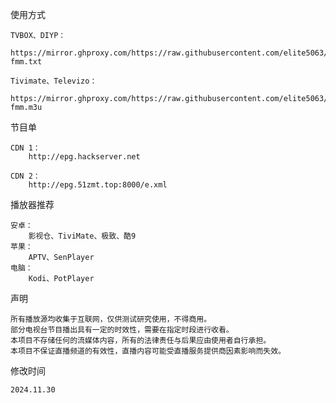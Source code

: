 
使用方式

    TVBOX、DIYP：
        https://mirror.ghproxy.com/https://raw.githubusercontent.com/elite5063/Live/main/all-fmm.txt 
   
    Tivimate、Televizo：
        https://mirror.ghproxy.com/https://raw.githubusercontent.com/elite5063/Live/main/all-fmm.m3u

节目单

    CDN 1：
        http://epg.hackserver.net
   
    CDN 2：
        http://epg.51zmt.top:8000/e.xml

播放器推荐

    安卓：
        影视仓、TiviMate、极致、酷9
    苹果：
        APTV、SenPlayer
    电脑：
        Kodi、PotPlayer
        
声明

    所有播放源均收集于互联网，仅供测试研究使用，不得商用。
    部分电视台节目播出具有一定的时效性，需要在指定时段进行收看。
    本项目不存储任何的流媒体内容，所有的法律责任与后果应由使用者自行承担。
    本项目不保证直播频道的有效性，直播内容可能受直播服务提供商因素影响而失效。



修改时间

    2024.11.30
